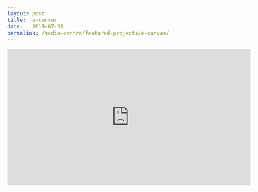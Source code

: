 ```yaml
---
layout: post
title:  e-canvas
date:   2019-07-31
permalink: /media-centre/featured-projects/e-canvas/
---
```


<div class="bp-youtube">
<iframe width="560" height="315" src="https://www.youtube.com/watch?v=tTio3SsVMvc" frameborder="0" allow="accelerometer; autoplay; encrypted-media; gyroscope; picture-in-picture" allowfullscreen></iframe>
</div>